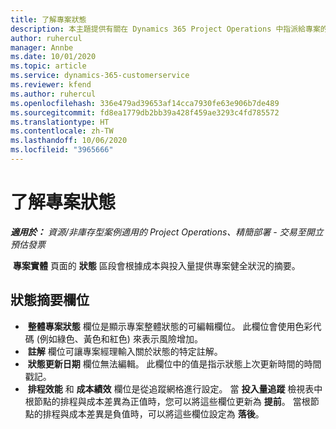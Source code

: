 ```yaml
---
title: 了解專案狀態
description: 本主題提供有關在 Dynamics 365 Project Operations 中指派給專案的狀態的資訊。
author: ruhercul
manager: Annbe
ms.date: 10/01/2020
ms.topic: article
ms.service: dynamics-365-customerservice
ms.reviewer: kfend
ms.author: ruhercul
ms.openlocfilehash: 336e479ad39653af14cca7930fe63e906b7de489
ms.sourcegitcommit: fd8ea1779db2bb39a428f459ae3293c4fd785572
ms.translationtype: HT
ms.contentlocale: zh-TW
ms.lasthandoff: 10/06/2020
ms.locfileid: "3965666"
---
```

# <a name="understand-project-status"></a>了解專案狀態

_**適用於：** 資源/非庫存型案例適用的 Project Operations、精簡部署 - 交易至開立預估發票_


 **專案實體** 頁面的 **狀態** 區段會根據成本與投入量提供專案健全狀況的摘要。


## <a name="status-summary-fields"></a>狀態摘要欄位

-  **整體專案狀態** 欄位是顯示專案整體狀態的可編輯欄位。 此欄位會使用色彩代碼 (例如綠色、黃色和紅色) 來表示風險增加。 
-  **註解** 欄位可讓專案經理輸入關於狀態的特定註解。 
-  **狀態更新日期** 欄位無法編輯。 此欄位中的值是指示狀態上次更新時間的時間戳記。
-  **排程效能** 和 **成本績效** 欄位是從追蹤網格進行設定。 當 **投入量追蹤** 檢視表中根節點的排程與成本差異為正值時，您可以將這些欄位更新為 **提前**。 當根節點的排程與成本差異是負值時，可以將這些欄位設定為 **落後**。

